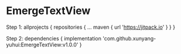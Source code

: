 # EmergeTextView

Step 1:
allprojects {
		repositories {
			...
			maven { url 'https://jitpack.io' }
		}
	}
  
  Step 2:
  dependencies {
	        implementation 'com.github.xunyang-yuhui:EmergeTextView:v1.0.0'
	}
